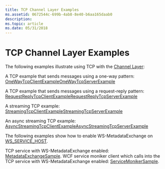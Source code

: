 ```yaml
---
title: TCP Channel Layer Examples
ms.assetid: 0672544c-699b-4ab8-8e40-b6aa165daab0
description: 
ms.topic: article
ms.date: 05/31/2018
---
```


# TCP Channel Layer Examples

The following examples illustrate using TCP with the [Channel Layer](channel-layer-overview.md):

A TCP example that sends messages using a one-way pattern: [OneWayTcpClientExample](onewaytcpclientexample.md)[OneWayTcpServerExample](onewaytcpserverexample.md)

A TCP example that sends messages using a request-reply pattern: [RequestReplyTcpClientExample](requestreplytcpclientexample.md)[RequestReplyTcpServerExample](requestreplytcpserverexample.md)

A streaming TCP example: [StreamingTcpClientExample](streamingtcpclientexample.md)[StreamingTcpServerExample](streamingtcpserverexample.md)

An async streaming TCP example: [AsyncStreamingTcpClientExample](asyncstreamingtcpclientexample.md)[AsyncStreamingTcpServerExample](asyncstreamingtcpserverexample.md)

The following examples show how to enable WS-MetadataExchange on [WS\_SERVICE\_HOST](ws-service-host.md).

TCP service with WS-MetadataExchange enabled: [MetadataExchangeSample](metadataexchangesample.md). WCF service moniker client which calls into the TCP service with WS-MetadataExchange enabled: [ServiceMonikerSample](servicemonikersample.md).

 

 




